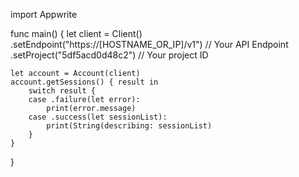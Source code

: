 import Appwrite

func main() {
    let client = Client()
      .setEndpoint("https://[HOSTNAME_OR_IP]/v1") // Your API Endpoint
      .setProject("5df5acd0d48c2") // Your project ID

    let account = Account(client)
    account.getSessions() { result in
        switch result {
        case .failure(let error):
            print(error.message)
        case .success(let sessionList):
            print(String(describing: sessionList)
        }
    }
}
